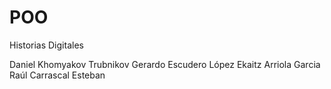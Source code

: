 # POO
Historias Digitales

Daniel Khomyakov Trubnikov
Gerardo Escudero López
Ekaitz Arriola Garcia
Raúl Carrascal Esteban

